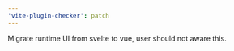 ```yaml
---
'vite-plugin-checker': patch
---
```


Migrate runtime UI from svelte to vue, user should not aware this.
